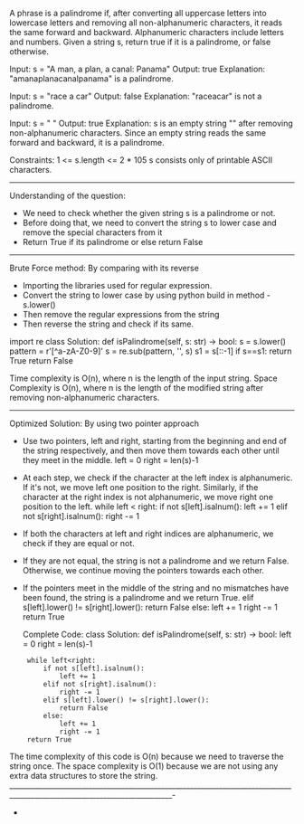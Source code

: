 A phrase is a palindrome if, after converting all uppercase letters into lowercase letters and removing all non-alphanumeric characters, it reads the same forward and 
backward. Alphanumeric characters include letters and numbers.
Given a string s, return true if it is a palindrome, or false otherwise.

Input: s = "A man, a plan, a canal: Panama"
Output: true
Explanation: "amanaplanacanalpanama" is a palindrome.

Input: s = "race a car"
Output: false
Explanation: "raceacar" is not a palindrome.

Input: s = " "
Output: true
Explanation: s is an empty string "" after removing non-alphanumeric characters.
Since an empty string reads the same forward and backward, it is a palindrome.

Constraints:
1 <= s.length <= 2 * 105
s consists only of printable ASCII characters.
_______________________________________________________________________________________________________________________________________

Understanding of the question:
- We need to check whether the given string s is a palindrome or not.
- Before doing that, we need to convert the string s to lower case and remove the special characters from it
- Return True if its palindrome or else return False
_________________________________________________________________________________________________________________________________

Brute Force method: By comparing with its reverse
 - Importing the libraries used for regular expression.
 - Convert the string to lower case by using python build in method - s.lower()
 - Then remove the regular expressions from the string
 - Then reverse the string and check if its same.
 
 import re
class Solution:
    def isPalindrome(self, s: str) -> bool:
        s = s.lower()
        pattern = r'[^a-zA-Z0-9]'
        s = re.sub(pattern, '', s)
        s1 = s[::-1]
        if s==s1:
            return True
        return False
        
Time complexity is O(n), where n is the length of the input string.
Space Complexity is O(n), where n is the length of the modified string after removing non-alphanumeric characters.
_________________________________________________________________________________________________________________________________

Optimized Solution: By using two pointer approach
- Use two pointers, left and right, starting from the beginning and end of the string respectively, and then move them towards each other until they meet in the middle.
  left = 0 
  right = len(s)-1
 
- At each step, we check if the character at the left index is alphanumeric. If it's not, we move left one position to the right. Similarly, if the character at the 
  right index is not alphanumeric, we move right one position to the left.
  while left < right:
        if not s[left].isalnum():
               left += 1
        elif not s[right].isalnum():
               right -= 1
 
 - If both the characters at left and right indices are alphanumeric, we check if they are equal or not.
 - If they are not equal, the string is not a palindrome and we return False. Otherwise, we continue moving the pointers towards each other.
 - If the pointers meet in the middle of the string and no mismatches have been found, the string is a palindrome and we return True.
   elif s[left].lower() != s[right].lower():
          return False
   else:
        left += 1
        right -= 1
   return True
   
   Complete Code:
   class Solution:
    def isPalindrome(self, s: str) -> bool:
        left = 0
        right = len(s)-1

        while left<right:
            if not s[left].isalnum():
                left += 1
            elif not s[right].isalnum():
                right -= 1
            elif s[left].lower() != s[right].lower():
                return False
            else:
                left += 1
                right -= 1
        return True
            
The time complexity of this code is O(n) because we need to traverse the string once. 
The space complexity is O(1) because we are not using any extra data structures to store the string.
___________________________________________________________________________________________________________________________-


   
- 

















